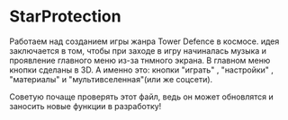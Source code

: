 # StarProtection
Работаем над созданием игры жанра Tower Defence в космосе. 
идея заключается в том, чтобы при заходе в игру начиналась музыка и проявление главного меню из-за тнмного экрана. В главном меню кнопки сделаны в 3D. А именно это: кнопки "играть" , "настройки" , "материалы" и "мультивселенная"(или же соцсети).

Советую почаще проверять этот файл, ведь он может обновлятся и заносить новые функции в разработку!

